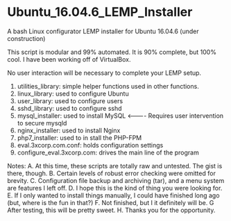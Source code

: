 # Ubuntu_16.04.6_LEMP_Installer
A bash Linux configurator LEMP installer for Ubuntu 16.04.6 (under construction)

This script is modular and 99% automated. It is 90% complete, but 100% cool.
I have been working off of VirtualBox.

No user interaction will be necessary to complete your LEMP setup.

1. utilities_library: simple helper functions used in other functions.
2. linux_library: used to configure Ubuntu
3. user_library: used to configure users
4. sshd_library: used to configure sshd
5. mysql_installer: used to install MySQL <---- Requires user intervention to secure mysqld
6. nginx_installer: used to install Nginx
7. php7_installer: used to in stall the PHP-FPM
8. eval.3xcorp.com.conf: holds configuration settings
9. configure_eval.3xcorp.com: drives the main line of the program

Notes:
A. At this time, these scripts are totally raw and untested. The gist is there, though.
B. Certain levels of robust error checking were omitted for brevity.
C. Configuration file backup and archiving (tar), and a menu system are features I left off.
D. I hope this is the kind of thing you were looking for.
E. If I only wanted to install things manually, I could have finished long ago (but, where is the fun in that?)
F. Not finished, but I it definitely will be.
G  After testing, this will be pretty sweet.
H. Thanks you for the opportunity.
